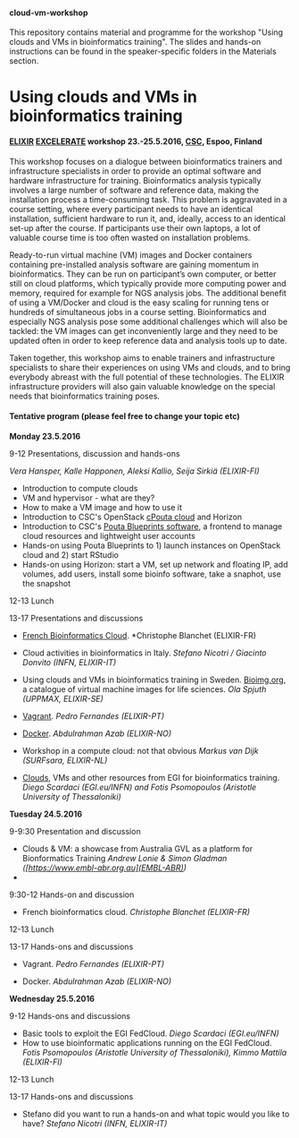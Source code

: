 #### cloud-vm-workshop
This repository contains material and programme for the workshop "Using clouds and VMs in bioinformatics training". The slides and hands-on instructions can be found in the speaker-specific folders in the Materials section.

# Using clouds and VMs in bioinformatics training
#### [ELIXIR](https://www.elixir-europe.org/) [EXCELERATE](https://www.elixir-europe.org/excelerate) workshop 23.-25.5.2016, [CSC](https://www.csc.fi/how-to-reach-us), Espoo, Finland

This workshop focuses on a dialogue between bioinformatics trainers and infrastructure specialists in order to provide an optimal software and hardware infrastructure for training. Bioinformatics analysis typically involves a large number of software and reference data, making the installation process a time-consuming task. This problem is aggravated in a course setting, where every participant needs to have an identical installation, sufficient hardware to run it, and, ideally, access to an identical set-up after the course. If participants use their own laptops, a lot of valuable course time is too often wasted on installation problems.

Ready-to-run virtual machine (VM) images and Docker containers containing pre-installed analysis software are gaining momentum in bioinformatics. They can be run on participant’s own computer, or better still on cloud platforms, which typically provide more computing power and memory, required for example for NGS analysis jobs. The additional benefit of using a VM/Docker and cloud is the easy scaling for running tens or hundreds of simultaneous jobs in a course setting. Bioinformatics and especially NGS analysis pose some additional challenges which will also be tackled: the VM images can get inconveniently large and they need to be updated often in order to keep reference data and analysis tools up to date.

Taken together, this workshop aims to enable trainers and infrastructure specialists to share their experiences on using VMs and clouds, and to bring everybody abreast with the full potential of these technologies. The ELIXIR infrastructure providers will also gain valuable knowledge on the special needs that bioinformatics training poses. 

#### Tentative program (please feel free to change your topic etc)

**Monday 23.5.2016**

9-12 Presentations, discussion and hands-ons

*Vera Hansper, Kalle Happonen, Aleksi Kallio, Seija Sirkiä (ELIXIR-FI)*
- Introduction to compute clouds
- VM and hypervisor - what are they?
- How to make a VM image and how to use it
- Introduction to CSC's OpenStack [cPouta cloud](https://research.csc.fi/pouta-user-guide) and Horizon
- Introduction to CSC's [Pouta Blueprints software](https://github.com/CSC-IT-Center-for-Science/pouta-blueprints), a frontend to manage cloud resources and lightweight user accounts
- Hands-on using Pouta Blueprints to 1) launch instances on OpenStack cloud and 2) start RStudio
- Hands-on using Horizon: start a VM, set up network and floating IP, add volumes, add users, install some bioinfo software, take a snaphot, use the snapshot

12-13 Lunch

13-17 Presentations and discussions

- [French Bioinformatics Cloud](http://www.france-bioinformatique.fr/en/cloud). *Christophe Blanchet (ELIXIR-FR)

- Cloud activities in bioinformatics in Italy. *Stefano Nicotri / Giacinto Donvito (INFN, ELIXIR-IT)* 

- Using clouds and VMs in bioinformatics training in Sweden. [Bioimg.org](https://bioimg.org/), a catalogue of virtual machine images for life sciences. *Ola Spjuth (UPPMAX, ELIXIR-SE)*  

- [Vagrant](https://www.vagrantup.com/). *Pedro Fernandes (ELIXIR-PT)*

- [Docker](https://www.docker.com/). *Abdulrahman Azab (ELIXIR-NO)*

- Workshop in a compute cloud: not that obvious *Markus van Dijk (SURFsara, ELIXIR-NL)*

- [Clouds](https://www.egi.eu/solutions/fed-cloud/), VMs and other resources from EGI for bioinformatics training. *Diego Scardaci (EGI.eu/INFN) and Fotis Psomopoulos (Aristotle University of Thessaloniki)*

**Tuesday 24.5.2016**

9-9:30 Presentation and discussion

- Clouds & VM: a showcase from Australia GVL as a platform for Bionformatics Training *Andrew Lonie & Simon Gladman ([https://www.embl-abr.org.au](EMBL-ABR))*
- 
9:30-12 Hands-on and discussion

- French bioinformatics cloud. *Christophe Blanchet (ELIXIR-FR)*

12-13 Lunch

13-17 Hands-ons and discussions

- Vagrant. *Pedro Fernandes (ELIXIR-PT)*

- Docker. *Abdulrahman Azab (ELIXIR-NO)*

**Wednesday 25.5.2016**

9-12 Hands-ons and discussions

- Basic tools to exploit the EGI FedCloud. *Diego Scardaci (EGI.eu/INFN)*
- How to use bioinformatic applications running on the EGI FedCloud. *Fotis Psomopoulos (Aristotle University of Thessaloniki), Kimmo Mattila (ELIXIR-FI)*

12-13 Lunch

13-17 Hands-ons and discussions

- Stefano did you want to run a hands-on and what topic would you like to have? *Stefano Nicotri (INFN, ELIXIR-IT)*



